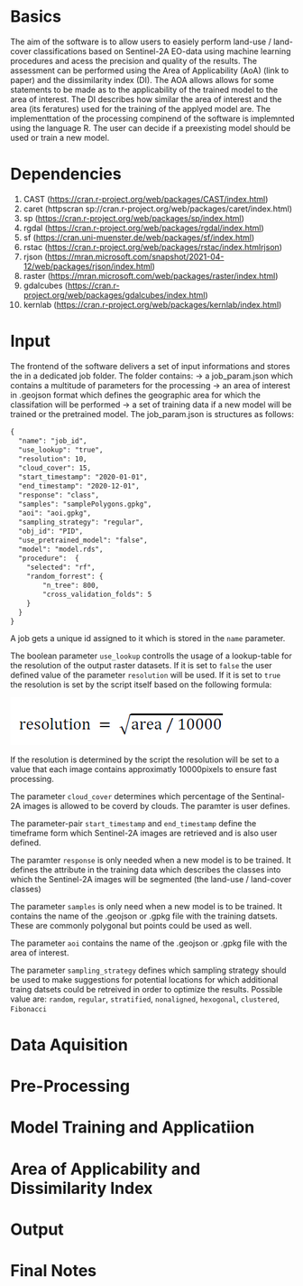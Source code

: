 # Basics
The aim of the software is to allow users to easiely perform land-use / land-cover classifications based on Sentinel-2A EO-data using machine learning procedures and acess the precision and quality of the results. The assessment can be performed using the Area of Applicability (AoA) (link to paper) and the dissimilarity index (DI). The AOA allows allows for some statements to be made as to the applicability of the trained model to the area of interest. The DI describes how similar the area of interest and the area (its feratures) used for the training of the applyed model are. The implementtation of the processing compinend of the software is implemnted using the language R. The user can decide if a preexisting model should be used or train a new model. 

# Dependencies
1. CAST (https://cran.r-project.org/web/packages/CAST/index.html)
2. caret (httpscran sp://cran.r-project.org/web/packages/caret/index.html)
3. sp (https://cran.r-project.org/web/packages/sp/index.html)
4. rgdal (https://cran.r-project.org/web/packages/rgdal/index.html)
5. sf (https://cran.uni-muenster.de/web/packages/sf/index.html)
6. rstac (https://cran.r-project.org/web/packages/rstac/index.htmlrjson)
7. rjson (https://mran.microsoft.com/snapshot/2021-04-12/web/packages/rjson/index.html)
8. raster (https://mran.microsoft.com/web/packages/raster/index.html)
9. gdalcubes (https://cran.r-project.org/web/packages/gdalcubes/index.html)
10. kernlab (https://cran.r-project.org/web/packages/kernlab/index.html)

# Input
The frontend of the software delivers a set of input informations and stores the in a dedicated job folder. The folder contains: 
-> a job_param.json which contains a multitude of parameters for the processing
-> an area of interest in .geojson format which defines the geographic area for which the classifation will be performed
-> a set of training data if a new model will be trained or the pretrained model. 
The job_param.json is structures as follows:

```
{
  "name": "job_id",
  "use_lookup": "true",
  "resolution": 10,
  "cloud_cover": 15,
  "start_timestamp": "2020-01-01",
  "end_timestamp": "2020-12-01",
  "response": "class",
  "samples": "samplePolygons.gpkg",
  "aoi": "aoi.gpkg",
  "sampling_strategy": "regular",
  "obj_id": "PID",
  "use_pretrained_model": "false",
  "model": "model.rds",
  "procedure":  {
	"selected": "rf",
	"random_forrest": {
		"n_tree": 800,
		"cross_validation_folds": 5
	}
  }
}
```
A job gets a unique id assigned to it which is stored in the ```name``` parameter. 

The boolean parameter ```use_lookup``` controlls the usage of a lookup-table for the resolution of the output raster datasets. If it is set to  ```false``` the user defined value of the parameter  ```resolution``` will be used. If it is set to  ```true``` the resolution is set by the script itself based on the following formula:

![foxdemo](https://github.com/digital-peaks/web-aoa/blob/r-documentation/r/documentation_gfx/resolution_formula.PNG)

If the resolution is determined by the script the resolution will be set to a value that each image contains approximatly 10000pixels to ensure fast processing. 

The parameter ```cloud_cover``` determines which percentage of the Sentinal-2A images is allowed to be coverd by clouds. The paramter is user defines.

The parameter-pair ```start_timestamp``` and ```end_timestamp``` define the timeframe form which Sentinel-2A images are retrieved and is also user defined.

The paramter ```response``` is only needed when a new model is to be trained. It defines the attribute in the training data which describes the classes into which the Sentinel-2A images will be segmented (the land-use / land-cover classes)

The parameter ```samples``` is only need when a new model is to be trained. It contains the name of the .geojson or .gpkg
file with the training datsets. These are commonly polygonal but points could be used as well. 

The parameter ```aoi``` contains the name of the .geojson or .gpkg
file with the area of interest. 

The parameter ```sampling_strategy``` defines which sampling strategy should be used to make suggestions for potential locations for which additional traing datsets could be retreived in order to optimize the results. Possible value are: ```random```, ```regular```, ```stratified```, ```nonaligned```, ```hexogonal```, ```clustered```, ```Fibonacci```

# Data Aquisition
# Pre-Processing
# Model Training and Applicatiion
# Area of Applicability and Dissimilarity Index
# Output
# Final Notes 
